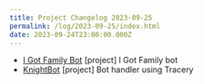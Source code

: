 ```yaml
---
title: Project Changelog 2023-09-25
permalink: /log/2023-09-25/index.html
date: 2023-09-24T23:00:00.000Z
---
```


- [I Got Family Bot](https://bugle.lol/@family) [project] I Got Family bot
- [KnightBot](https://knightbot.rknight.me) [project] Bot handler using Tracery